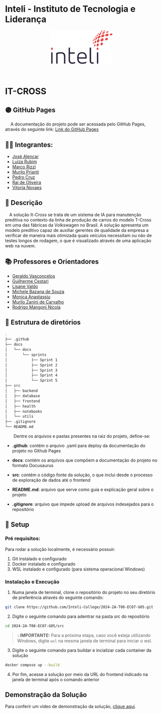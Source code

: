# Inteli - Instituto de Tecnologia e Liderança

<p align="center">
<a href= "https://www.inteli.edu.br/"><img src="docs/static/img/inteli.png" alt="Inteli - Instituto de Tecnologia e Liderança" border="0" width=40% height=40%></a>
</p>

<br>

# IT-CROSS

## 🟣 GitHub Pages

&emsp; A documentação do projeto pode ser acessada pelo GitHub Pages, através do seguinte link:
<a href="https://inteli-college.github.io/2024-2A-T08-EC07-G05/">Link do GitHub Pages</a>

## 👨‍🎓 Integrantes:

- <a href="https://www.linkedin.com/in/josevalencar/">José Alencar</a>
- <a href="https://www.linkedin.com/in/luiza-rubim/">Luiza Rubim</a>
- <a href="https://www.linkedin.com/in/marco-antonio-rizzi-620b56257/">Marco Rizzi</a>
- <a href="https://www.linkedin.com/in/murilo-prianti-0073111a1/">Murilo Prianti</a>
- <a href="https://www.linkedin.com/in/pedro-henrique-coutinho-cruz/">Pedro Cruz</a>
- <a href="https://www.linkedin.com/in/raideoliveira/">Raí de Oliveira</a>
- <a href="https://www.linkedin.com/in/vitoria-novaes/">Vitoria Novaes</a>

## 📜 Descrição

&emsp;A solução It-Cross se trata de um sistema de IA para manutenção preditiva no contexto da linha de produção de carros do modelo T-Cross em uma das fábricas da Volkswagen no Brasil. A solução apresenta um modelo preditivo capaz de auxiliar gerentes de qualidade da empresa a verificar de maneira mais otimizada quais veículos necessitam ou não de testes longos de rodagem, o que é visualizado através de uma aplicação web na nuvem.

## 📚 Professores e Orientadores

- <a href="https://www.linkedin.com/in/geraldo-magela-severino-vasconcelos-22b1b220/">Geraldo Vasconcelos</a>
- <a href="https://www.linkedin.com/in/gui-cestari/">Guilherme Cestari</a>
- <a href="https://www.linkedin.com/in/lisane-valdo/">Lisane Valdo</a>
- <a href="https://www.linkedin.com/in/michele-bazana-de-souza-69b77763/">Michele Bazana de Souza</a>
- <a href="https://www.linkedin.com/in/monica-anastassiu-d-sc-2568522/">Monica Anastassiu</a>
- <a href="https://www.linkedin.com/in/murilo-zanini-de-carvalho-0980415b/">Murilo Zanini de Carvalho</a>
- <a href="https://www.linkedin.com/in/rodrigo-mangoni-nicola-537027158/">Rodrigo Mangoni Nicola</a>

## 📁 Estrutura de diretórios

```bash
.
├── .github
├── docs
│   └── docs
│       └── sprints
│           ├── Sprint 1
│           ├── Sprint 2
│           ├── Sprint 3
│           ├── Sprint 4
│           └── Sprint 5
├── src
│   ├── backend
│   ├── database
│   ├── frontend
│   ├── health
│   ├── notebooks
│   └── utils
├── .gitignore
└── README.md
```

&emsp;&emsp;Dentre os arquivos e pastas presentes na raiz do projeto, define-se:

- <b>.github</b>: contém o arquivo .yaml para deploy da documentação do projeto no Github Pages

- <b>docs</b>: contém os arquivos que compõem a documentação do projeto no formato Docusaurus

- <b>src</b>: contém o código fonte da solução, o que inclui desde o processo de exploração de dados até o frontend

- <b>README.md</b>: arquivo que serve como guia e explicação geral sobre o projeto

- <b>.gitignore</b>: arquivo que impede upload de arquivos indesejados para o repositório

## 🚀 Setup

### Pré requisitos:

Para rodar a solução localmente, é necessário possuir:

1. Git instalado e configurado
2. Docker instalado e configurado
3. WSL instalado e configurado (para sistema operacional Windows)

### Instalação e Execução

1. Numa janela de terminal, clone o repositório do projeto no seu diretório de preferência através do seguinte comando:

```bash
git clone https://github.com/Inteli-College/2024-2A-T08-EC07-G05.git
```

2. Digite o seguinte comando para adentrar na pasta src do repositório

```bash
cd 2024-2A-T08-EC07-G05/src
```

> :bulb:**IMPORTANTE:** Para a próxima etapa, caso você esteja utilizando Windows, digite `wsl` na mesma janela de terminal para iniciar o wsl.

3. Digite o seguinte comando para buildar e incializar cada container da solução

```bash
docker compose up --build
```

4. Por fim, acesse a solução por meio da URL do frontend indicado na janela de terminal após o comando anterior

## Demonstração da Solução

Para conferir um vídeo de demonstração da solução, [clique aqui](https://youtu.be/xyCvN2pKIoo). 

